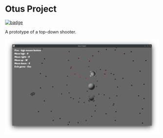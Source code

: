 # Otus Project

[![badge](https://github.com/graydrago/otus-rust-project/actions/workflows/checks.yaml/badge.svg)](https://github.com/graydrago/otus-rust-project/actions)

A prototype of a top-down shooter.

![screenshot](./doc/img/Screenshot_20220915_211252.png)
